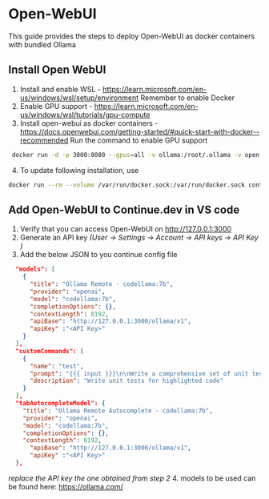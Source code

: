 # Open-WebUI
This guide provides the steps to deploy Open-WebUI as docker containers with bundled Ollama 

## Install Open WebUI
1. Install and enable WSL - https://learn.microsoft.com/en-us/windows/wsl/setup/environment 
   Remember to enable Docker
2. Enable GPU support - https://learn.microsoft.com/en-us/windows/wsl/tutorials/gpu-compute
3. Install open-webui as docker containers - https://docs.openwebui.com/getting-started/#quick-start-with-docker--recommended
   Run the command to enable GPU support
``` bash 
 docker run -d -p 3000:8080 --gpus=all -v ollama:/root/.ollama -v open-webui:/app/backend/data --name open-webui --restart always ghcr.io/open-webui/open-webui:ollama
```
4. To update following installation, use
``` bash 
docker run --rm --volume /var/run/docker.sock:/var/run/docker.sock containrrr/watchtower --run-once open-webui
```

## Add Open-WebUI to Continue.dev in VS code
1. Verify that you can access Open-WebUI on http://127.0.0.1:3000 
2. Generate an API key _(User -> Settings -> Account -> API keys -> API Key )_
3. Add the below JSON to you continue config file

``` json
  "models": [
    {
      "title": "Ollama Remote - codellama:7b",
      "provider": "openai",
      "model": "codellama:7b",
      "completionOptions": {},
      "contextLength": 8192,
      "apiBase": "http://127.0.0.1:3000/ollama/v1",
      "apiKey" :"<API Key>"
    }
  ],
  "customCommands": [
    {
      "name": "test",
      "prompt": "{{{ input }}}\n\nWrite a comprehensive set of unit tests for the selected code. It should setup, run tests that check for correctness including important edge cases, and teardown. Ensure that the tests are complete and sophisticated. Give the tests just as chat output, don't edit any file.",
      "description": "Write unit tests for highlighted code"
    }
  ],
  "tabAutocompleteModel": {
    "title": "Ollama Remote Autocomplete - codellama:7b",
    "provider": "openai",
    "model": "codellama:7b",
    "completionOptions": {},
    "contextLength": 8192,
      "apiBase": "http://127.0.0.1:3000/ollama/v1",
      "apiKey" :"<API Key>"
  },
```

_replace the API key the one obtained from step 2_
4. models to be used can be found here: https://ollama.com/ 
